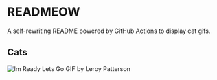 # READMEOW

A self-rewriting README powered by GitHub Actions to display cat gifs.

## Cats

![Im Ready Lets Go GIF by Leroy Patterson](https://media2.giphy.com/media/CjmvTCZf2U3p09Cn0h/200.gif?cid=9acd02daqk5w45974jeoeeg600fka12hdiqciidrc1h7wuzn&ep=v1_gifs_search&rid=200.gif&ct=g)
